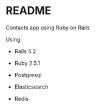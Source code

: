 # README

Contacts app using Ruby on Rails

Using:

* Rails 5.2

* Ruby 2.5.1

* Postgresql

* Elasticsearch

* Redis